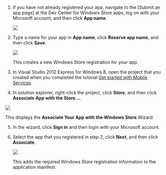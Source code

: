 

1. If you have not already registered your app, navigate to the [Submit an app page] at the Dev Center for Windows Store apps, log on with your Microsoft account, and then click **App name**.

   ![][0]

2. Type a name for your app in **App name**, click **Reserve app name**, and then click **Save**.

   ![][1]

   This creates a new Windows Store registration for your app.

3. In Visual Studio 2012 Express for Windows 8, open the project that you created when you completed the tutorial [Get started with Mobile Services].

4. In solution explorer, right-click the project, click **Store**, and then click **Associate App with the Store...**. 

  ![][2]

   This displays the **Associate Your App with the Windows Store** Wizard.

5. In the wizard, click **Sign in** and then login with your Microsoft account.

6. Select the app that you registered in step 2, click **Next**, and then click **Associate**.

   ![][3]

   This adds the required Windows Store registration information to the application manifest.  

<!-- Anchors. -->

<!-- Images. -->
[0]: ../Media/mobile-services-submit-win8-app.png
[1]: ../Media/mobile-services-win8-app-name.png
[2]: ../Media/mobile-services-store-association.png
[3]: ../Media/mobile-services-select-app-name.png

<!-- URLs. -->
[Get started with Mobile Services]: /en-us/develop/mobile/tutorials/get-started/#create-new-service
